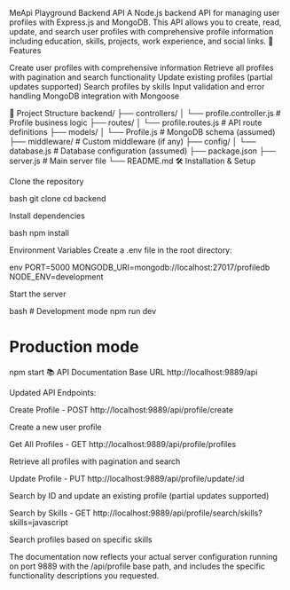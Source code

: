 MeApi Playground  Backend API
A Node.js backend API for managing user profiles with Express.js and MongoDB. This API allows you to create, read, update, and search user profiles with comprehensive profile information including education, skills, projects, work experience, and social links.
🚀 Features

Create user profiles with comprehensive information
Retrieve all profiles with pagination and search functionality
Update existing profiles (partial updates supported)
Search profiles by skills
Input validation and error handling
MongoDB integration with Mongoose

📁 Project Structure
backend/
├── controllers/
│   └── profile.controller.js    # Profile business logic
├── routes/
│   └── profile.routes.js        # API route definitions
├── models/
│   └── Profile.js               # MongoDB schema (assumed)
├── middleware/                  # Custom middleware (if any)
├── config/
│   └── database.js              # Database configuration (assumed)
├── package.json
├── server.js                    # Main server file
└── README.md
🛠️ Installation & Setup

Clone the repository

bash   git clone <repository-url>
   cd backend

Install dependencies

bash   npm install

Environment Variables
Create a .env file in the root directory:

env   PORT=5000
   MONGODB_URI=mongodb://localhost:27017/profiledb
   NODE_ENV=development

Start the server

bash   # Development mode
   npm run dev

   # Production mode
   npm start
📚 API Documentation
Base URL
http://localhost:9889/api


Updated API Endpoints:

Create Profile - POST http://localhost:9889/api/profile/create

Create a new user profile


Get All Profiles - GET http://localhost:9889/api/profile/profiles

Retrieve all profiles with pagination and search


Update Profile - PUT http://localhost:9889/api/profile/update/:id

Search by ID and update an existing profile (partial updates supported)


Search by Skills - GET http://localhost:9889/api/profile/search/skills?skills=javascript

Search profiles based on specific skills



The documentation now reflects your actual server configuration running on port 9889 with the /api/profile base path, and includes the specific functionality descriptions you requested.